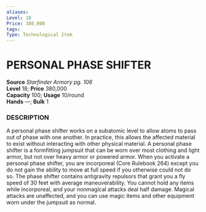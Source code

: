 ```yaml
---
aliases: 
Level: 18  
Price: 380,000
tags: 
Type: Technological Item
---
```


# PERSONAL PHASE SHIFTER

**Source** _Starfinder Armory pg. 106_  
**Level** 18; **Price** 380,000  
**Capacity** 100; **Usage** 10/round  
**Hands** —; **Bulk** 1

### DESCRIPTION

A personal phase shifter works on a subatomic level to allow atoms to pass out of phase with one another. In practice, this allows the affected material to exist without interacting with other physical material. A personal phase shifter is a formfitting jumpsuit that can be worn over most clothing and light armor, but not over heavy armor or powered armor. When you activate a personal phase shifter, you are incorporeal (Core Rulebook 264) except you do not gain the ability to move at full speed if you otherwise could not do so. The phase shifter contains antigravity repulsors that grant you a fly speed of 30 feet with average maneuverability. You cannot hold any items while incorporeal, and your nonmagical attacks deal half damage. Magical attacks are unaffected, and you can use magic items and other equipment worn under the jumpsuit as normal.